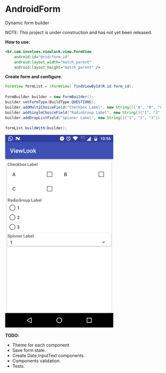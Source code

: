 # AndroidForm
Dynamic form builder

NOTE: This project is under construction and has not yet been released. 

**How to use:**

```xml
<br.com.involves.viewluck.view.FormView
    android:id="@+id/form_id"
    android:layout_width="match_parent"
    android:layout_height="match_parent" />
```

**Create form and configure.**

```Java
FormView formList = (FormView) findViewById(R.id.form_id);

FormBuilder builder = new FormBuilder();
builder.setFormType(BuildType.QUESTIONS);
builder.addMultiChoiceField("Checkbox Label", new String[]{"A", "B", "C"});
builder.addSingleChoiceField("RadioGroup Label", new String[]{"1", "2", "3"});
builder.addDropListField("Spinner Label", new String[]{"1", "2", "3"});

formList.buildWith(builder);
```

<img src="https://github.com/andersonkxiass/AndroidForm/blob/master/images/form_screen.png" width="350" heigth="350">


**TODO:**

* Theme for each component
* Save form state.
* Create Date,InputText components.
* Components validation.
* Tests.
